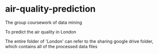 # air-quality-prediction
The group coursework of data mining 

To predict the air quality in London

The entire folder of 'London' can refer to the sharing google drive folder, which contains all of the processed data files
